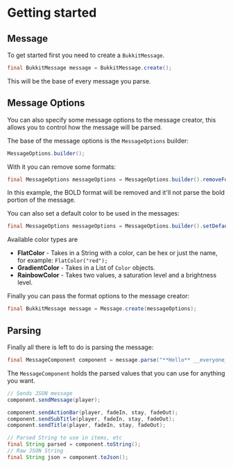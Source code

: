 # Getting started

## Message

To get started first you need to create a `BukkitMessage`.

```java
final BukkitMessage message = BukkitMessage.create();
```

This will be the base of every message you parse.

## Message Options

You can also specify some message options to the message creator, this allows you to control how the message will be parsed.

The base of the message options is the `MessageOptions` builder:

```java
MessageOptions.builder();
```

With it you can remove some formats:

```java
final MessageOptions messageOptions = MessageOptions.builder().removeFormat(Format.BOLD).build();
```

In this example, the BOLD format will be removed and it'll not parse the bold portion of the message.

You can also set a default color to be used in the messages:

```java
final MessageOptions messageOptions = MessageOptions.builder().setDefaultColor(new FlatColor("#38ef7d")).build();
```

Available color types are

* **FlatColor** - Takes in a String with a color, can be hex or just the name, for example: `FlatColor("red");`
* **GradientColor** - Takes in a List of `Color` objects.
* **RainbowColor** - Takes two values, a saturation level and a brightness level.

Finally you can pass the format options to the message creator:

```java
final BukkitMessage message = Message.create(messageOptions);
```

## Parsing

Finally all there is left to do is parsing the message:

```java
final MessageComponent component = message.parse("**Hello** __everyone__!");
```

The `MessageComponent` holds the parsed values that you can use for anything you want.

```java
// Sends JSON message
component.sendMessage(player);

component.sendActionBar(player, fadeIn, stay, fadeOut);
component.sendSubTitle(player, fadeIn, stay, fadeOut);
component.sendTitle(player, fadeIn, stay, fadeOut);

// Parsed String to use in items, etc
final String parsed = component.toString();
// Raw JSON String
final String json = component.toJson();
```

